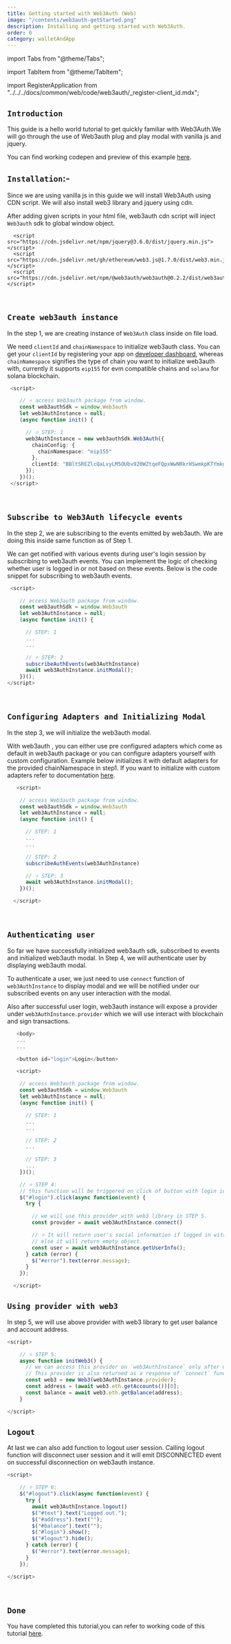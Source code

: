 ```yaml
---
title: Getting started with Web3Auth (Web)
image: "/contents/web3auth-getStarted.png"
description: Installing and getting started with Web3Auth.
order: 0
category: walletAndApp
---
```


import Tabs from "@theme/Tabs";

import TabItem from "@theme/TabItem";

import RegisterApplication from "../../../docs/common/web/code/web3auth/_register-client_id.mdx";


## `Introduction`

This guide is a hello world tutorial to get quickly familiar with Web3Auth.We will go through the use of Web3auth plug and play modal with vanilla js and jquery.


You can find working codepen and preview of this example [here]("https://codepen.io/him_chawla/pen/qBVarMj?editors=1010).

<RegisterApplication/>

## `Installation`:-

Since we are using vanilla js in this guide we will install Web3Auth using CDN script. We will also install web3 library and jquery using cdn.

After adding given scripts in your html file,  web3auth cdn script will inject `Web3auth` sdk to global window object.

```shell
  <script src="https://cdn.jsdelivr.net/npm/jquery@3.6.0/dist/jquery.min.js"></script>
  <script src="https://cdn.jsdelivr.net/gh/ethereum/web3.js@1.7.0/dist/web3.min.js"></script>
  <script src="https://cdn.jsdelivr.net/npm/@web3auth/web3auth@0.2.2/dist/web3auth.umd.min.js"></script>
```
<br/>




## `Create web3auth instance`

In the step 1, we are creating instance of `Web3Auth` class inside on file load.

We need `clientId` and `chainNamespace` to initialize web3auth class. You can get your `clientId` by registering your app on [developer dashboard](https://developer.web3auth.io), whereas `chainNamespace` signifies the type of chain you want to initialize web3auth with, currently it supports `eip155` for evm compatible chains and `solana` for solana blockchain.



```ts
 <script>

    // ⭐️ access Web3auth package from window.
    const web3authSdk = window.Web3auth
    let web3AuthInstance = null;
    (async function init() {

      // ⭐️ STEP: 1
      web3AuthInstance = new web3authSdk.Web3Auth({
        chainConfig: {
          chainNamespace: "eip155"
        },
        clientId: "BBltSREZlcQaLvyLM5OUbv920WZtqeFQpxWwNRkrHSwmkpKTYmkgCgSirla6St5G1ioDKfL-hs48VodwiXzn73I" // get your clientId from https://developer.web3auth.io
      });
    })();
 </script>

```
<br/>


## `Subscribe to Web3Auth lifecycle events`
In the step 2, we are subscribing to the events emitted by web3auth. We are doing this inside same function as of Step 1.

We can get notified with various events during user's login session by subscribing to web3auth events. You can implement the logic of checking whether user is logged in or not based on these events. Below is the code snippet for subscribing to web3auth events.

```ts
 <script>

    // access Web3auth package from window.
    const web3authSdk = window.Web3auth
    let web3AuthInstance = null;
    (async function init() {

      // STEP: 1
      ...
      ...

      // ⭐️ STEP: 2
      subscribeAuthEvents(web3AuthInstance)
      await web3AuthInstance.initModal();
    })();
</script>


```
<br/>


## `Configuring Adapters and Initializing Modal`

In the step 3, we will initialize the web3auth modal.

With web3auth , you can either use pre configured adapters which come as default in web3auth package or you can configure adapters yourself with custom configuration. Example below initializes it with default adapters for the provided chainNamespace in step1. If you want to initialize with custom adapters refer to documentation [here]("/api-reference/modal#configuring-adapters").


```ts
   <script>

    // access Web3auth package from window.
    const web3authSdk = window.Web3auth
    let web3AuthInstance = null;
    (async function init() {

      // STEP: 1
      ...
      ...

      // STEP: 2
      subscribeAuthEvents(web3AuthInstance)

      // ⭐️ STEP: 3
      await web3AuthInstance.initModal();
    })();

  </script>

```
<br/>


## `Authenticating user`

So far we have successfully initialized web3auth sdk, subscribed to events and initialized web3auth modal. In Step 4, we will
authenticate user by displaying web3auth modal.

To authenticate a user, we just need to use `connect` function of `web3AuthInstance` to display modal and we will be notified under our subscribed events on any user interaction with the modal.

Also after successful user login, web3auth instance will expose a provider under `web3AuthInstance.provider` which we will use interact with blockchain and sign transactions.


```ts
   <body>
   ...
   ...

   <button id="login">Login</button>

   <script>

    // access Web3auth package from window.
    const web3authSdk = window.Web3auth
    let web3AuthInstance = null;
    (async function init() {

      // STEP: 1
      ...
      ...

      // STEP: 2
      ...

      // STEP: 3
      ...
    })();

    // ⭐️ STEP 4:
    // this function will be triggered on click of button with login id.
    $("#login").click(async function(event) {
      try {

        // we will use this provider with web3 library in STEP 5.
        const provider = await web3AuthInstance.connect()

        // ⭐️ It will return user's social information if logged in with social login method
        // else it will return empty object.
        const user = await web3AuthInstance.getUserInfo();
      } catch (error) {
        $("#error").text(error.message);
      }
    });

  </script>

```




## `Using provider with web3`

In step 5, we will use above provider with web3 library to get user balance and account address.


```ts
<script>

    // ⭐️ STEP 5:
    async function initWeb3() {
      // we can access this provider on `web3AuthInstance` only after user is logged in.
      // This provider is also returned as a response of `connect` function in step 4. You can use either ways.
      const web3 = new Web3(web3AuthInstance.provider);
      const address = (await web3.eth.getAccounts())[0];
      const balance = await web3.eth.getBalance(address);
    }

</script>

```


## `Logout`

At last we can also add function to logout user session. Calling logout function will disconnect user session and it will emit DISCONNECTED event on successful disconnection on web3auth instance.

```ts
<script>

    // ⭐️ STEP 6:
    $("#logout").click(async function(event) {
      try {
        await web3AuthInstance.logout()
        $("#text").text("Logged out.");
        $("#address").text("");
        $("#balance").text("");
        $("#login").show();
        $("#logout").hide();
      } catch (error) {
        $("#error").text(error.message);
      }
    });

</script>

```



<br/>

## `Done`

You have completed this tutorial,you can refer to working code of this tutorial [here]("https://github.com/Web3Auth/Web3Auth/tree/master/examples/getting-started").
